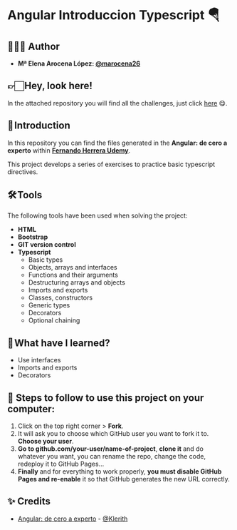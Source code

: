 # Angular Introduccion Typescript 🪂​

## 👩🏻‍💻 Author 

- **Mª Elena Arocena López: [@marocena26](https://github.com/marocena26)**

## 👉🏻 Hey, look here! 

In the attached repository you will find all the challenges, just click [here](https://github.com/marocena26/Angular-from-zero-to-expert) 😋.

## 🚀 Introduction

In this repository you can find the files generated in the **Angular: de cero a experto** within **[Fernando Herrera Udemy](https://www.udemy.com/course/angular-fernando-herrera/)**.

This project develops a series of exercises to practice basic typescript directives.

## 🛠️ Tools

The following tools have been used when solving the project:

- **HTML**
- **Bootstrap**
- **GIT version control**
- **Typescript**
  - Basic types
  - Objects, arrays and interfaces
  - Functions and their arguments
  - Destructuring arrays and objects
  - Imports and exports
  - Classes, constructors
  - Generic types
  - Decorators
  - Optional chaining

## 📖 What have I learned?

- Use interfaces
- Imports and exports
- Decorators

## 💾 Steps to follow to use this project on your computer:

1. Click on the top right corner > **Fork**.
2. It will ask you to choose which GitHub user you want to fork it to. **Choose your user**.
3. **Go to github.com/your-user/name-of-project**, **clone it** and do whatever you want, you can rename the repo, change the code, redeploy it to GitHub Pages...
4. **Finally** and for everything to work properly, **you must disable GitHub Pages and re-enable** it so that GitHub generates the new URL correctly.

## ✨ Credits

- [Angular: de cero a experto](https://www.udemy.com/course/angular-fernando-herrera/) - [@Klerith](https://github.com/Klerith)
